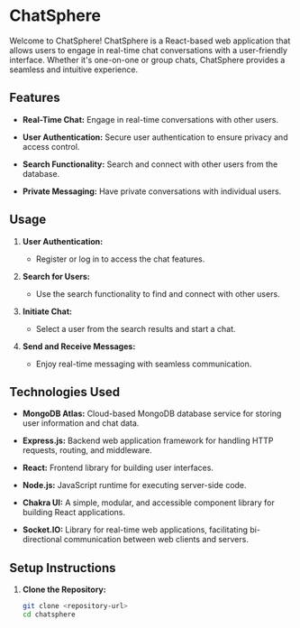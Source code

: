 # ChatSphere

Welcome to ChatSphere! ChatSphere is a React-based web application that allows users to engage in real-time chat conversations with a user-friendly interface. Whether it's one-on-one or group chats, ChatSphere provides a seamless and intuitive experience.

## Features

- **Real-Time Chat:** Engage in real-time conversations with other users.

- **User Authentication:** Secure user authentication to ensure privacy and access control.

- **Search Functionality:** Search and connect with other users from the database.

- **Private Messaging:** Have private conversations with individual users.

## Usage

1. **User Authentication:**
   - Register or log in to access the chat features.

2. **Search for Users:**
   - Use the search functionality to find and connect with other users.

3. **Initiate Chat:**
   - Select a user from the search results and start a chat.

4. **Send and Receive Messages:**
   - Enjoy real-time messaging with seamless communication.

## Technologies Used

- **MongoDB Atlas:** Cloud-based MongoDB database service for storing user information and chat data.

- **Express.js:** Backend web application framework for handling HTTP requests, routing, and middleware.

- **React:** Frontend library for building user interfaces.

- **Node.js:** JavaScript runtime for executing server-side code.

- **Chakra UI:** A simple, modular, and accessible component library for building React applications.

- **Socket.IO:** Library for real-time web applications, facilitating bi-directional communication between web clients and servers.

## Setup Instructions

1. **Clone the Repository:**
   ```bash
   git clone <repository-url>
   cd chatsphere
